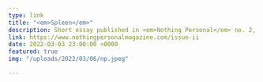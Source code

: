 ```yaml
---
type: link
title: "<em>Spleen</em>"
description: Short essay published in <em>Nothing Personal</em> no. 2, March 2022
link: https://www.nothingpersonalmagazine.com/issue-ii
date: 2022-03-03 23:00:00 +0000
featured: true
img: "/uploads/2022/03/06/np.jpeg"

---
```

